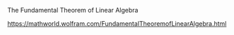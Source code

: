 
The Fundamental Theorem of Linear Algebra

https://mathworld.wolfram.com/FundamentalTheoremofLinearAlgebra.html
